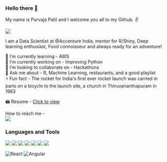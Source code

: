 ### Hello there 👋

My name is Purvaja Patil and I welcome you all to my Github. ✌️

![](https://komarev.com/ghpvc/?username=purvajapatil&color=blueviolet&style=plastic)

I am a Data Scientist at @Accenture India, mentor for R/Shiny, Deep learning enthusiast, Food connoisseur and always ready for an adventure!

🌱 I’m currently learning - AWS <br/>
🔭 I’m currently working on - Improving Python <br/>
👯 I’m looking to collaborate on - Hackathons <br/>
💬 Ask me about - R, Machine Learning, restaurants, and a good playlist <br/>
⚡️ Fun fact - The rocket for India's first ever rocket launch was carried in parts on a bicycle to the launch site, a church in Thiruvananthapuram in 1963 <br/>

🖨 Resume - [Click to view](https://drive.google.com/file/d/1O3O4hIQiaoHdxGIF0MyWG9nv46_tzHsu/view?usp=sharing)

How to reach me - <br/>
[![](https://img.shields.io/badge/LinkedIn-0077B5?style=for-the-badge&logo=linkedin&logoColor=white)](https://www.linkedin.com/in/purvajapatil/)

### Languages and Tools

![](https://img.shields.io/badge/Python-HexColor?style=plastic&logoColor=white&color=blue) 
![](https://img.shields.io/badge/R-HexColor?style=plastic&logoColor=white&color=blue)
![](https://img.shields.io/badge/Machine-HexColor?style=plastic&logoColor=white&color=blue)
![](https://img.shields.io/badge/SQL-HexColor?style=plastic&logoColor=white&color=blue)
![](https://img.shields.io/badge/AWS-HexColor?style=plastic&logoColor=white&color=blue)
![](https://img.shields.io/badge/R-Shiny-HexColor?style=plastic&logoColor=white&color=blue)
![](https://img.shields.io/badge/NLP-HexColor?style=plastic&logoColor=white&color=blue)

<p>
  <img alt="React" src="https://img.shields.io/badge/?style=plastic&logoColor=white&color=blue" />
  <img alt="Angular" src="https://img.shields.io/badge/?style=plastic&logoColor=white&color=blue" />
</p>
